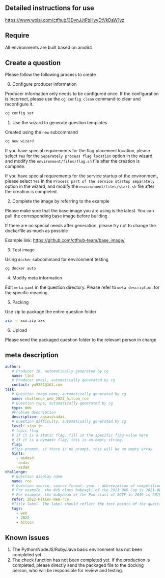 ## Detailed instructions for use

https://www.wolai.com/ctfhub/3DvnJJtPbHyyDtVkDaW1yz

## Require

All environments are built based on amd64

## Create a question

Please follow the following process to create

0. Configure producer information

Producer information only needs to be configured once. If the configuration is incorrect, please use the `cg config clean` command to clear and reconfigure it.

```bash
cg config set
```

1. Use the wizard to generate question templates

Created using the `new` subcommand
```bash
cg new wizard
```

If you have special requirements for the flag placement location, please select `Yes` for the `Separately process flag location` option in the wizard, and modify the `environment/files/flag.sh` file after the creation is complete.

If you have special requirements for the service startup of the environment, please select `Yes` in the `Process part of the service startup separately` option in the wizard, and modify the `environment/files/start.sh` file after the creation is completed.

2. Complete the image by referring to the example

Please make sure that the base image you are using is the latest. You can pull the corresponding base image before building.

If there are no special needs after generation, please try not to change the dockerfile as much as possible

Example link: https://github.com/ctfhub-team/base_image/

3. Test image

Using `docker` subcommand for environment testing
```bash
cg docker auto
```

4. Modify meta information

Edit `meta.yaml` in the question directory. Please refer to `meta description` for the specific meaning.

5. Packing

Use zip to package the entire question folder

```bash
zip -r xxx.zip xxx
```

6. Upload

Please send the packaged question folder to the relevant person in charge

## meta description

```yaml
author:
   # Producer ID, automatically generated by cg
   name: l1n3
   # Producer email, automatically generated by cg
   contact: yw9381@163.com
task:
   # Question image name, automatically generated by cg
   name: challenge_web_2022_hitcon_rce
   # Question type, automatically generated by cg
   type: Web
   #Problem description
   description: aasasdsadas
   # Question difficulty, automatically generated by cg
   level: sign in
   # topic flag
   # If it is a static flag, fill in the specific flag value here
   # If it is a dynamic flag, this is an empty string.
   flag:
   #Tips prompt, if there is no prompt, this will be an empty array
   hints:
     - asdasd
     -asdas
     -asdad
challenge:
   # Question display name
   name: rce
   # Question source, source format: year - abbreviation of competition name - question type - question display name
   # For example, the Web class babysqli of the 2021 QWB Cup is 2021-QWB-Web-baysqli
   # For example, the babyheap of the Pwn class of SCTF in 2019 is 2019-SCTF-Pwn-bayheap
   refer: 2022-HitCon-Web-rce
   #Title label. The label should reflect the test points of the question as much as possible. If there is no label, this will be an empty array.
   tags:
     - web
     - 2022
     - hitcon

```
## Known issues

1. The Python/NodeJS/Ruby/Java basic environment has not been completed yet.
2. The check function has not been completed yet. If the production is completed, please directly send the packaged file to the docking person, who will be responsible for review and testing.